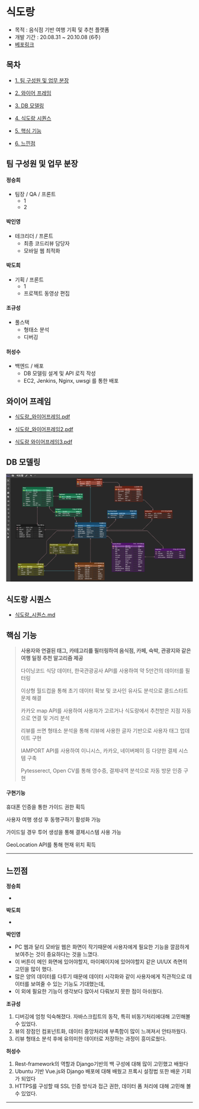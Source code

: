 # 식도랑

- 목적 : 음식점 기반 여행 기획 및  추천 플랫폼
- 개발 기간 : 20.08.31 ~ 20.10.08 (6주)
- [베포링크](http://j3d202.p.ssafy.io/)



## 목차

- [1. 팀 구성원 및 업무 분장](#팀-구성원-및-업무-분장)

- [2. 와이어 프레임](#와이어-프레임)

- [3. DB 모델링](#DB-모델링)

- [4. 식도랑 시퀀스](#식도랑-시퀀스)

- [5. 핵심 기능](#핵심-기능)

- [6. 느낀점](#느낀점)



## 팀 구성원 및 업무 분장

#### 정승희

 - 팀장 / QA / 프론트
   	- 1
   	- 2



#### 박인영

- 테크리더 / 프론트
  - 최종 코드리뷰 담당자
  - 모바일 웹 최적화



#### 박도희

- 기획 / 프론트
  - 1
  - 프로젝트 동영상 편집



#### 조규성

- 풀스택
  - 형태소 분석
  - 디버깅



#### 허성수

- 백엔드 / 배포
  - DB 모델링 설계 및 API 로직 작성
  - EC2, Jenkins, Nginx, uwsgi 를 통한 배포



## 와이어 프레임

- [식도랑_와이어프레임.pdf](README_img/식도랑_와이어프레임.pdf) 

- [식도랑_와이어프레임2.pdf](README_img/식도랑_와이어프레임2.pdf) 

- [식도랑 와이어프레임3.pdf](README_img/식도랑_와이어프레임3.pdf)



## DB 모델링

![ERD](README_img/ERD.PNG)





## 식도랑 시퀀스

- [식도랑_시퀀스.md](README_img/식도랑_시퀀스.md)





## 핵심 기능

> **사용자와 연결된 태그, 카테고리를 필터링하여 음식점, 카페, 숙박, 관광지와 같은 여행 일정 추천 알고리즘 제공**
>
> 다이닝코드 식당 데이터, 한국관광공사 API를 사용하여 약 5만건의 데이터를 필터링
>
> 이상형 월드컵을 통해 초기 데이터 확보 및 코사인 유사도 분석으로 콜드스타트 문제 해결
>
> 카카오 map API를 사용하여 사용자가 고르거나 식도랑에서 추천받은 지점 자동으로 연결 및 거리 분석
>
> 리뷰를 쓰면 형태소 분석을 통해 리뷰에 사용한 글자 기반으로 사용자 태그 업데이트 구현
>
> IAMPORT API를 사용하여 이니시스, 카카오, 네이버페이 등 다양한 결제 시스템 구축
>
> Pytesserect, Open CV를 통해 영수증, 결제내역 분석으로 자동 방문 인증 구현



#### 구현기능

휴대폰 인증을 통한 가이드 권한 획득

사용자 여행 생성 후 동행구하기 활성화 가능

가이드일 경우 투어 생성을 통해 결제시스템 사용 가능

GeoLocation API를 통해 현재 위치 획득



---



## 느낀점

**정승희**

- 

**박도희**

- 

**박인영**
- PC 웹과 달리 모바일 웹은 화면이 작기때문에 사용자에게 필요한 기능을 깔끔하게 보여주는 것이 중요하다는 것을 느꼈다.
- 이 버튼이 메인 화면에 있어야할지, 마이페이지에 있어야할지 같은 UI/UX 측면의 고민을 많이 했다.
- 많은 양의 데이터를 다루기 때문에 데이터 시각화와 같이 사용자에게 직관적으로 데이터를 보여줄 수 있는 기능도 기대했는데,
- 이 외에 필요한 기능이 생각보다 많아서 다뤄보지 못한 점이 아쉬웠다.

**조규성**

1. 디버깅에 엄청 익숙해졌다. 자바스크립트의 동작, 특히 비동기처리에대해 고민해볼 수 있었다.
2. 뷰의 장점인 컴포넌트화, 데이터 중앙처리에 부족함이 많이 느껴져서 안타까웠다.
3. 리뷰 형태소 분석 후에 유의미한 데이터로 저장하는 과정이 흥미로웠다.

**허성수**

1. Rest-framework의 역할과 Django기반의 백 구성에 대해 많이 고민했고 배웠다
2. Ubuntu 기반 Vue.js와 Django 배포에 대해 배웠고 프록시 설정법 또한 배운 기회가 되었다
3. HTTPS를 구성할 때 SSL 인증 방식과 접근 권한, 데이터 폼 처리에 대해 고민해 볼 수 있었다.



---